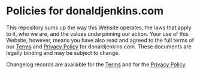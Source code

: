 # Policies for donaldjenkins.com

This repository sums up the way this Website operates, the laws that apply to it, who we are, and the values underpinning our action. Your use of this Website, however, means you have also read and agreed to the full terms of our [Terms](https://www.donaldjenkins.com/legal/terms/) and [Privacy Policy](https://www.donaldjenkins.com/legal/privacy/) for donaldjenkins.com. These documents are legally binding and may be subject to change.

Changelog records are available for the [Terms](https://policies.donaldjenkins.com/archives/terms/changelog.html) and for the [Privacy Policy](https://policies.donaldjenkins.com/archives/privacy/changelog.html).
